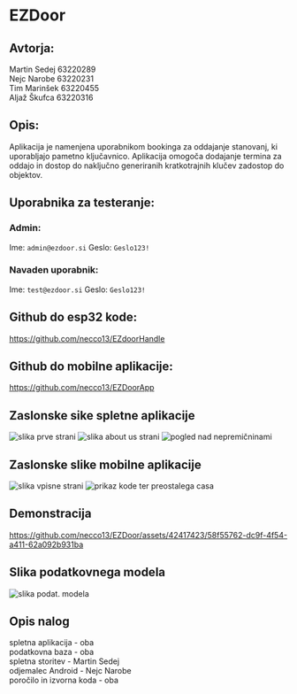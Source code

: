 # EZDoor

## Avtorja:
Martin Sedej 63220289 \
Nejc Narobe 63220231 \
Tim Marinšek 63220455 \
Aljaž Škufca 63220316

## Opis:
Aplikacija je namenjena uporabnikom bookinga za oddajanje stanovanj, ki uporabljajo pametno ključavnico. Aplikacija omogoča dodajanje termina za oddajo in dostop do naključno generiranih kratkotrajnih klučev zadostop do objektov.

## Uporabnika za testeranje:
### Admin:
Ime: ```admin@ezdoor.si```
Geslo: ```Geslo123!```
### Navaden uporabnik:
Ime: ```test@ezdoor.si```
Geslo: ```Geslo123!```

## Github do esp32 kode:
https://github.com/necco13/EZdoorHandle
## Github do mobilne aplikacije:
https://github.com/necco13/EZDoorApp

## Zaslonske sike spletne aplikacije
![slika prve strani](image.png)
![slika about us strani](image-1.png)
![pogled nad nepremičninami](image-2.png)

## Zaslonske slike mobilne aplikacije
![slika vpisne strani](image-4.png)
![prikaz kode ter preostalega casa](image-3.png)

## Demonstracija
https://github.com/necco13/EZDoor/assets/42417423/58f55762-dc9f-4f54-a411-62a092b931ba

## Slika podatkovnega modela
![slika podat. modela](image-5.png)

## Opis nalog
spletna aplikacija - oba \
podatkovna baza - oba \
spletna storitev - Martin Sedej \
odjemalec Android - Nejc Narobe\
poročilo in izvorna koda - oba

